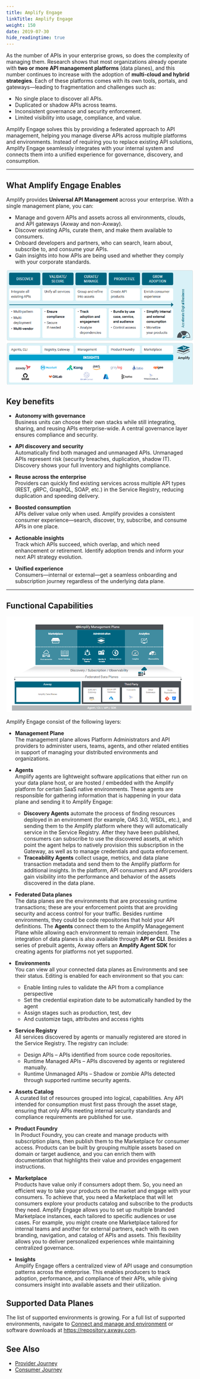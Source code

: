 ```yaml
---
title: Amplify Engage
linkTitle: Amplify Engage
weight: 150
date: 2019-07-30
hide_readingtime: true
---
```


As the number of APIs in your enterprise grows, so does the complexity of managing them. Research shows that most organizations already operate with **two or more API management platforms** (data planes), and this number continues to increase with the adoption of **multi-cloud and hybrid strategies**.
Each of these platforms comes with its own tools, portals, and gateways—leading to fragmentation and challenges such as:

* No single place to discover all APIs.
* Duplicated or shadow APIs across teams.
* Inconsistent governance and security enforcement.
* Limited visibility into usage, compliance, and value.
  
Amplify Engage solves this by providing a federated approach to API management, helping you manage diverse APIs across multiple platforms and environments. Instead of requiring you to replace existing API solutions, Amplify Engage seamlessly integrates with your internal system and connects them into a unified experience for governance, discovery, and consumption.

***

## What Amplify Engage Enables

Amplify provides **Universal API Management** across your enterprise. With a single management plane, you can:

* Manage and govern APIs and assets across all environments, clouds, and API gateways (Axway and non-Axway).
* Discover existing APIs, curate them, and make them available to consumers.
* Onboard developers and partners, who can search, learn about, subscribe to, and consume your APIs.
* Gain insights into how APIs are being used and whether they comply with your corporate standards.

![Universal API Management ](/static/Images/Overview/universal_api_management.png)

## Key benefits

* **Autonomy with governance**  
  Business units can choose their own stacks while still integrating, sharing, and reusing APIs enterprise-wide. A central governance layer ensures compliance and security.

* **API discovery and security**  
  Automatically find both managed and unmanaged APIs. Unmanaged APIs represent risk (security breaches, duplication, shadow IT). Discovery shows your full inventory and highlights compliance.

* **Reuse across the enterprise**  
  Providers can quickly find existing services across multiple API types (REST, gRPC, GraphQL, SOAP, etc.) in the Service Registry, reducing duplication and speeding delivery.

* **Boosted consumption**  
  APIs deliver value only when used. Amplify provides a consistent consumer experience—search, discover, try, subscribe, and consume APIs in one place.

* **Actionable insights**  
  Track which APIs succeed, which overlap, and which need enhancement or retirement. Identify adoption trends and inform your next API strategy evolution.

* **Unified experience**  
  Consumers—internal or external—get a seamless onboarding and subscription journey regardless of the underlying data plane.

***

## Functional Capabilities

![Universal API Management ](/static/Images/Overview/amplify_platform_overview.png)

Amplify Engage consist of the following layers:

* **Management Plane**  
  The management plane allows Platform Administrators and API providers to administer users, teams, agents, and other related entities in support of managing your distributed environments and organizations.

* **Agents**  
  Amplify agents are lightweight software applications that either run on your data plane host, or are hosted / embedded with the Amplify platform for certain SaaS native environments. These agents are responsible for gathering information that is happening in your data plane and sending it to Amplify Engage:
  
    * **Discovery Agents** automate the process of finding resources deployed in an environment (for example, OAS 3.0, WSDL, etc.), and sending them to the Amplify platform where they will automatically service in the Service Registry. After they have been published, consumers can subscribe to use the discovered assets, at which point the agent helps to natively provision this subscription in the Gateway, as well as to manage credentials and quota enforcement.
    * **Traceability Agents** collect usage, metrics, and data plane transaction metadata and send them to the Amplify platform for additional insights. In the platform, API consumers and API providers gain visibility into the performance and behavior of the assets discovered in the data plane.

* **Federated Data planes**  
  The data planes are the environments that are processing runtime transactions; these are your enforcement points that are providing security and access control for your traffic. Besides runtime environments, they could be code repositories that hold your API definitions. The **Agents** connect them to the Amplify Managegement Plane while allowing each environment to remain independent. The integration of data planes is also available through **API or CLI**. Besides a series of prebuilt agents, Axway offers an **Amplify Agent SDK** for creating agents for platforms not yet supported.

* **Environments**  
  You can view all your connected data planes as Environments and see their status. Editing is enabled for each environment so that you can:

    * Enable linting rules to validate the API from a compliance perspective
    * Set the credential expiration date to be automatically handled by the agent
    * Assign stages such as production, test, dev
    * And customize tags, attributes and access rights

* **Service Registry**  
  All services discovered by agents or manually registered are stored in the Service Registry. The registry can include:

    * Design APIs – APIs identified from source code repositories.
    * Runtime Managed APIs – APIs discovered by agents or registered manually.
    * Runtime Unmanaged APIs – Shadow or zombie APIs detected through supported runtime security agents.​

* **Assets Catalog**  
  A curated list of resources grouped into logical, capabilities. Any API intended for consumption must first pass through the asset stage, ensuring that only APIs meeting internal security standards and compliance requirements are published for use.
  
* **Product Foundry**  
  In Product Foundry, you can create and manage products with subscription plans, then publish them to the Marketplace for consumer access. Products can be built by grouping multiple assets based on domain or target audience, and you can enrich them with documentation that highlights their value and provides engagement instructions.
  
* **Marketplace**  
  Products have value only if consumers adopt them. So, you need an efficient way to take your products on the market and engage with your consumers. To achieve that, you need a Marketplace that will let consumers explore your products catalog and subscribe to the products they need. Amplify Engage allows you to set up multiple branded Marketplace instances, each tailored to specific audiences or use cases. For example, you might create one Marketplace tailored for internal teams and another for external partners, each with its own branding, navigation, and catalog of APIs and assets. This flexibility allows you to deliver personalized experiences while maintaining centralized governance.

* **Insights**  
  Amplify Engage offers a centralized view of API usage and consumption patterns across the enterprise. This enables producers to track adoption, performance, and compliance of their APIs, while giving consumers insight into available assets and their utilization.

## Supported Data Planes

The list of supported environments is growing. For a full list of supported environments, navigate to  [Connect and manage and environment]([https:/platform.axway.com/](https://docs.axway.com/bundle/amplify-central/page/docs/connect_manage_environ/index.html)) or software downloads at <https://repository.axway.com>.

## See Also

* [Provider Journey](https://docs.axway.com/bundle/amplify-central/page/docs/overview/provider_journey/index.html)
* [Consumer Journey](https://docs.axway.com/bundle/amplify-central/page/docs/overview/consumer_journey/index.html)
